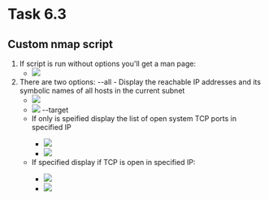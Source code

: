 # Task 6.3
## Custom nmap script

1) If script is run without options you'll get a man page:
    * ![](https://i.imgur.com/Zq5sYsI.png)
2) There are two options: 
--all - Display the reachable IP addresses and its symbolic names of all hosts in the current subnet
    * ![](https://i.imgur.com/0PDCxDg.png)
    * ![](https://i.imgur.com/Yd1iAb4.png)
--target <IP> <Port>
    * If only <IP> is speified display the list of open system TCP ports in specified IP
        * ![](https://i.imgur.com/NkMTmvW.png)
        * ![](https://i.imgur.com/UX0XEGY.png)
    * If specified <IP> <Port> display if TCP <Port> is open in specified IP:
        * ![](https://i.imgur.com/Kc9TyOb.png)
        * ![](https://i.imgur.com/SEqvFeF.png)
